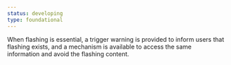 ```yaml
---
status: developing
type: foundational
---
```


When flashing is essential, a trigger warning is provided to inform users that flashing exists, and a mechanism is available to access the same information and avoid the flashing content.

